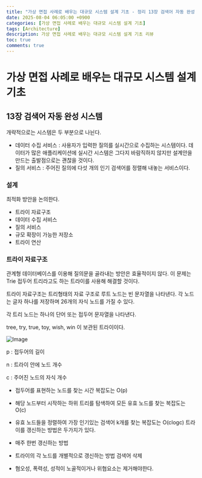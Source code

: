```yaml
---
title: "가상 면접 사례로 배우는 대규모 시스템 설계 기초 - 정리 13장 검색어 자동 완성 시스템"
date: 2025-08-04 06:05:00 +0900
categories: [가상 면접 사례로 배우는 대규모 시스템 설계 기초]
tags: [Architecture]
description: 가상 면접 사례로 배우는 대규모 시스템 설계 기초 리뷰
toc: true
comments: true
---
```


# 가상 면접 사례로 배우는 대규모 시스템 설계 기초 

## 13장 검색어 자동 완성 시스템

개략적으로는 시스템은 두 부분으로 나뉜다.

- 데이터 수집 서비스 :  사용자가 입력한 질의를 실시간으로 수집하는 시스템이다. 데이터가 많은 애플리케이션에 실시간 시스템은 그다지 바람직하지 않지만 설계안을 만드는 출발점으로는 괜찮을 것이다. 
- 질의 서비스 : 주어진 질의에 다섯 개의 인기 검색어를 정렬해 내놓는 서비스이다.
### 설계

최적화 방안을 논의한다.

- 트라이 자료구조
- 데이터 수집 서비스
- 질의 서비스
- 규모 확장이 가능한 저장소
- 트라이 연산
### 트라이 자료구조

관계형 데이터베이스를 이용해 질의문을 골라내는 방안은 효율적이지 않다. 이 문제는 Trie 접두어 트리라고도 하는 트라이를 사용해 해결할 것이다. 

트라이 자료구조는 트리형태의 자료 구조로 루트 노드는 빈 문자열을 나타낸다. 각 노드는 글자 하나를 저장하며 26개의 자식 노드를 가질 수 있다. 

각 트리 노드는 하나의 단어 또는 접두어 문자열을 나타낸다.

tree, try, true, toy, wish, win 이 보관된 트라이이다.

![Image](https://prod-files-secure.s3.us-west-2.amazonaws.com/e6db513d-ec54-40ff-aa74-2487b0bcfe15/1409172d-69da-49f4-9a42-e508e59162c8/Untitled.png?X-Amz-Algorithm=AWS4-HMAC-SHA256&X-Amz-Content-Sha256=UNSIGNED-PAYLOAD&X-Amz-Credential=ASIAZI2LB4662DHCM3GK%2F20250804%2Fus-west-2%2Fs3%2Faws4_request&X-Amz-Date=20250804T072204Z&X-Amz-Expires=3600&X-Amz-Security-Token=IQoJb3JpZ2luX2VjEAcaCXVzLXdlc3QtMiJIMEYCIQC5x%2BIAFF%2BQkWHUvE7ZnQvKcdXEtLv%2BQejKoiRb67u9KAIhAJx0iCKpgBUxG1bO28rruhxPMh6E9Oz6hYbK7TsVM0NaKv8DCEAQABoMNjM3NDIzMTgzODA1Igx%2Bnw3uq9Iqv9jgZI0q3ANRfOG4xRm1t6OaQFICs2Qr3wsniOHlZ6w1OBvGUVKq8r%2BNJYeVBvNLjZnwg89JnMX8GT137vy6nfUPX%2BbiKn2FS0fdP7pB6XdoncOrMOtAgpHai7qYS1y2TZCrEKtYw43Uq5OR%2FCJJ%2FVcVPTEF69nxxtw6eigUcgVub8WlSNE41CFPNzlcbeidRMG7cHPSlf7EK5Y1KoBMSlAw0AuOTI%2FAl7mwLOUcVE9s6teMYCrrPUhN1zMpOits5JlbsGauAyqZpTlAlmJqeZ8kNk29QAU9qmlVePxjTdoXsX5GUnbfWpw114kZF7f1m7BT3p0wnq3hcsH1UELjAVDqo%2FiuNADSEvhphqlyWtl59WD2KWBdognkxZ1zVPgpvmnGe4wj56ZYJq4J7GZFGUx%2Br04Ap%2BTjb6%2BJ82HqnUb6zi6esdlArJ28cmD3BrmG0eVKad%2B%2Fwmn4zpGm04Rwtzcr23lRw1WsXZBFnBj%2BfB39eguH3lygDUu9S%2F1z%2FfwdddryeNsopK%2BWgYAk2y%2BrKb5HvH2an39aah%2F1Ut5HFFY8VW3APSLGmVFzvw86%2BetyhsVBDvfC%2BghV8KrDehE7uDca55xxG61%2FD%2F6zhY%2FpprDp9KSiDayC4c4SpoBkXCg7L%2BM6%2BDC1tsHEBjqkAbFKboh513Fs%2FkHJ2mRGLtc1rdT3s5lAwM8uGkzjfzMi7T2V8syEnXcxIRjYSyv4fl6ltPLtnrV7yF5Gp%2BycDsnBJb4vGJysVfn9QGQqqzefVIVBwugTDtC%2FhqaJvYS9U1AJi%2BKQLz%2F9slpHnHypblSZ1TQ5ED5eVsHXBpJDb9oxmlwhURuw8%2BeZoeiQ8vNEEyWlLCUVzLObW8mK7invvbMKo97W&X-Amz-Signature=c9b4a433a6fe052f0bc4cbd6742aca204add8ec27e0540334918d37ecda4fa49&X-Amz-SignedHeaders=host&x-amz-checksum-mode=ENABLED&x-id=GetObject)

p : 접두어의 길이

n : 트라이 안에 노드 개수

c : 주어진 노드의 자식 개수

- 접두어를 표현하는 노드를 찾는 시간 복잡도는 O(p)
- 해당 노드부터 시작하는 하위 트리를 탐색하여 모든 유효 노드를 찾는 복잡도는 O(c)
- 유효 노드들을 정렬하여 가장 인기있는 검색어 k개를 찾는 복잡도는 O(clogc)
트라이를 갱신하는 방법은 두가지가 있다. 

- 매주 한번 갱신하는 방법
- 트라이의 각 노드를 개별적으로 갱신하는 방법
검색어 삭제 

- 혐오성, 폭력성, 성적이 노골적이거나 위협요소는 제거해야한다. 

